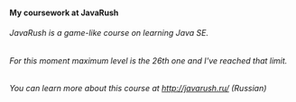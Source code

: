 <h4>My coursework at JavaRush</h4>

<h6>JavaRush is a game-like course on learning Java SE.</h6>

<h6>For this moment maximum level is the 26th one and I've reached that limit.</h6>

<h10>*You can learn more about this course at http://javarush.ru/ (Russian)*</h10>

